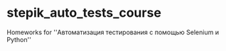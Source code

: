 # stepik_auto_tests_course
Homeworks for ''Автоматизация тестирования с помощью Selenium и Python''
